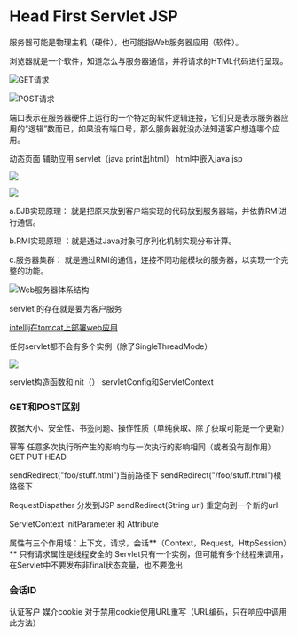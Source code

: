 # Head First Servlet JSP #

服务器可能是物理主机（硬件），也可能指Web服务器应用（软件）。

浏览器就是一个软件，知道怎么与服务器通信，并将请求的HTML代码进行呈现。

![GET请求](http://i.imgur.com/hk0cAiH.png)

![POST请求](http://i.imgur.com/eLsTXzu.png)

端口表示在服务器硬件上运行的一个特定的软件逻辑连接，它们只是表示服务器应用的“逻辑”数而已，如果没有端口号，那么服务器就没办法知道客户想连哪个应用。

动态页面 辅助应用 servlet（java print出html） html中嵌入java jsp 

![](http://i.imgur.com/SfLYIY3.png)

![](http://i.imgur.com/YIzM329.png)

a.EJB实现原理： 就是把原来放到客户端实现的代码放到服务器端，并依靠RMI进行通信。

b.RMI实现原理 ：就是通过Java对象可序列化机制实现分布计算。

c.服务器集群： 就是通过RMI的通信，连接不同功能模块的服务器，以实现一个完整的功能。

![Web服务器体系结构](http://i.imgur.com/1JKWMdn.png)

servlet 的存在就是要为客户服务

[intellij在tomcat上部署web应用](http://www.it165.net/pro/html/201505/41042.html "部署到tomcat")

任何servlet都不会有多个实例（除了SingleThreadMode）

![](http://i.imgur.com/6tt8vwT.png)

servlet构造函数和init（） servletConfig和ServletContext

### GET和POST区别 ###
数据大小、安全性、书签问题、操作性质（单纯获取、除了获取可能是一个更新）

幂等 任意多次执行所产生的影响均与一次执行的影响相同（或者没有副作用） GET PUT HEAD

sendRedirect("foo/stuff.html")当前路径下
sendRedirect("/foo/stuff.html")根路径下

RequestDispather 分发到JSP
sendRedirect(String url) 重定向到一个新的url

ServletContext InitParameter 和 Attribute

属性有三个作用域：上下文，请求，会话**（Context，Request，HttpSession）**
只有请求属性是线程安全的
Servlet只有一个实例，但可能有多个线程来调用，在Servlet中不要发布非final状态变量，也不要逸出
### 会话ID ###
认证客户 媒介cookie 对于禁用cookie使用URL重写（URL编码，只在响应中调用此方法）
